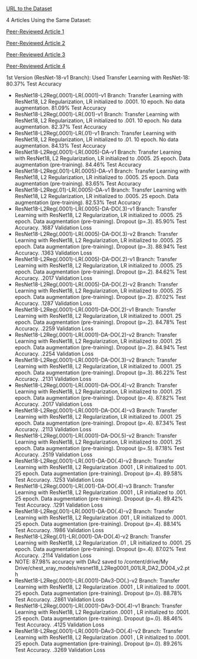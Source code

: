 [URL to the Dataset](https://www.kaggle.com/datasets/paultimothymooney/chest-xray-pneumonia)

4 Articles Using the Same Dataset:

[Peer-Reviewed Article 1](https://pubmed.ncbi.nlm.nih.gov/33861150/)

[Peer-Reviewed Article 2](https://pmc.ncbi.nlm.nih.gov/articles/PMC9140837/)

[Peer-Reviewed Article 3](https://pmc.ncbi.nlm.nih.gov/articles/PMC10252226/)

[Peer-Reviewed Article 4](https://ieeexplore.ieee.org/document/8741582)


1st Version (ResNet-18-v1 Branch): Used Transfer Learning with ResNet-18: 80.37% Test Accuracy

- ResNet18-L2Reg(.0001)-LR(.0001)-v1 Branch: Transfer Learning with ResNet18, L2 Regularization, LR initialized to .0001. 10 epoch. No data augmentation. 81.09% Test Accuracy
- ResNet18-L2Reg(.0001)-LR(.001)-v1 Branch: Transfer Learning with ResNet18, L2 Regularization, LR initialized to .001. 10 epoch. No data augmentation. 82.37% Test Accuracy
- ResNet18-L2Reg(.0001)-LR(.01)-v1 Branch: Transfer Learning with ResNet18, L2 Regularization, LR initialized to .01. 10 epoch. No data augmentation. 84.13% Test Accuracy
- ResNet18-L2Reg(.0001)-LR(.0005)-DA-v1 Branch: Transfer Learning with ResNet18, L2 Regularization, LR initialized to .0005. 25 epoch. Data augmentation (pre-training). 84.46% Test Accuracy
- ResNet18-L2Reg(.001)-LR(.0005)-DA-v1 Branch: Transfer Learning with ResNet18, L2 Regularization, LR initialized to .0005. 25 epoch. Data augmentation (pre-training). 83.65% Test Accuracy
- ResNet18-L2Reg(.01)-LR(.0005)-DA-v1 Branch: Transfer Learning with ResNet18, L2 Regularization, LR initialized to .0005. 25 epoch. Data augmentation (pre-training). 82.53% Test Accuracy
- ResNet18-L2Reg(.0001)-LR(.0005)-DA-DO(.3)-v1 Branch: Transfer Learning with ResNet18, L2 Regularization, LR initialized to .0005. 25 epoch. Data augmentation (pre-training). Dropout (p=.3). 85.90% Test Accuracy. .1687 Validation Loss
- ResNet18-L2Reg(.0001)-LR(.0005)-DA-DO(.3)-v2 Branch: Transfer Learning with ResNet18, L2 Regularization, LR initialized to .0005. 25 epoch. Data augmentation (pre-training). Dropout (p=.3). 88.94% Test Accuracy. .1363 Validation Loss
- ResNet18-L2Reg(.0001)-LR(.0005)-DA-DO(.2)-v1 Branch: Transfer Learning with ResNet18, L2 Regularization, LR initialized to .0005. 25 epoch. Data augmentation (pre-training). Dropout (p=.2). 84.62% Test Accuracy. .2017 Validation Loss
- ResNet18-L2Reg(.0001)-LR(.0005)-DA-DO(.2)-v2 Branch: Transfer Learning with ResNet18, L2 Regularization, LR initialized to .0005. 25 epoch. Data augmentation (pre-training). Dropout (p=.2). 87.02% Test Accuracy. .1287 Validation Loss
- ResNet18-L2Reg(.0001)-LR(.0001)-DA-DO(.2)-v1 Branch: Transfer Learning with ResNet18, L2 Regularization, LR initialized to .0001. 25 epoch. Data augmentation (pre-training). Dropout (p=.2). 84.78% Test Accuracy. .2259 Validation Loss
- ResNet18-L2Reg(.0001)-LR(.0001)-DA-DO(.2)-v2 Branch: Transfer Learning with ResNet18, L2 Regularization, LR initialized to .0001. 25 epoch. Data augmentation (pre-training). Dropout (p=.2). 84.94% Test Accuracy. .2254 Validation Loss
- ResNet18-L2Reg(.0001)-LR(.0001)-DA-DO(.3)-v2 Branch: Transfer Learning with ResNet18, L2 Regularization, LR initialized to .0001. 25 epoch. Data augmentation (pre-training). Dropout (p=.3). 86.22% Test Accuracy. .2131 Validation Loss
- ResNet18-L2Reg(.0001)-LR(.0001)-DA-DO(.4)-v2 Branch: Transfer Learning with ResNet18, L2 Regularization, LR initialized to .0001. 25 epoch. Data augmentation (pre-training). Dropout (p=.4). 87.82% Test Accuracy. .2017 Validation Loss
- ResNet18-L2Reg(.0001)-LR(.0001)-DA-DO(.4)-v3 Branch: Transfer Learning with ResNet18, L2 Regularization, LR initialized to .0001. 25 epoch. Data augmentation (pre-training). Dropout (p=.4). 87.34% Test Accuracy. .2113 Validation Loss
- ResNet18-L2Reg(.0001)-LR(.0001)-DA-DO(.5)-v2 Branch: Transfer Learning with ResNet18, L2 Regularization, LR initialized to .0001. 25 epoch. Data augmentation (pre-training). Dropout (p=.5). 87.18% Test Accuracy. .2519 Validation Loss
- ResNet18-L2Reg(.0001)-LR(.001)-DA-DO(.4)-v2 Branch: Transfer Learning with ResNet18, L2 Regularization .0001 , LR initialized to .001. 25 epoch. Data augmentation (pre-training). Dropout (p=.4). 89.58% Test Accuracy. .1253 Validation Loss
- ResNet18-L2Reg(.0001)-LR(.001)-DA-DO(.4)-v3 Branch: Transfer Learning with ResNet18, L2 Regularization .0001 , LR initialized to .001. 25 epoch. Data augmentation (pre-training). Dropout (p=.4). 89.42% Test Accuracy. .1291 Validation Loss
- ResNet18-L2Reg(.001)-LR(.0001)-DA-DO(.4)-v2 Branch: Transfer Learning with ResNet18, L2 Regularization .001 , LR initialized to .0001. 25 epoch. Data augmentation (pre-training). Dropout (p=.4). 88.14% Test Accuracy. .1986 Validation Loss
- ResNet18-L2Reg(.01)-LR(.0001)-DA-DO(.4)-v2 Branch: Transfer Learning with ResNet18, L2 Regularization .01 , LR initialized to .0001. 25 epoch. Data augmentation (pre-training). Dropout (p=.4). 87.02% Test Accuracy. .2114 Validation Loss
- NOTE: 87.98% accuracy with DAv2 saved to /content/drive/My Drive/chest_xray_models/resnet18_L2Reg0001_001LR_DA2_DO04_v2.pth
- ResNet18-L2Reg(.0001)-LR(.0001)-DAv3-DO(.)-v2 Branch: Transfer Learning with ResNet18, L2 Regularization .0001 , LR initialized to .0001. 25 epoch. Data augmentation (pre-training). Dropout (p=.0). 88.78% Test Accuracy. .2861 Validation Loss
- ResNet18-L2Reg(.0001)-LR(.0001)-DAv3-DO(.4)-v1 Branch: Transfer Learning with ResNet18, L2 Regularization .0001 , LR initialized to .0001. 25 epoch. Data augmentation (pre-training). Dropout (p=.0). 88.46% Test Accuracy. .4125 Validation Loss
- ResNet18-L2Reg(.0001)-LR(.0001)-DAv3-DO(.4)-v2 Branch: Transfer Learning with ResNet18, L2 Regularization .0001 , LR initialized to .0001. 25 epoch. Data augmentation (pre-training). Dropout (p=.0). 89.26% Test Accuracy. .3269 Validation Loss

